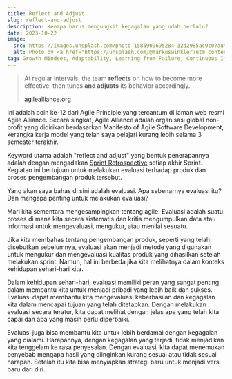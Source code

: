 ```yaml
---
title: Reflect and Adjust
slug: reflect-and-adjust
description: Kenapa harus mengungkit kegagalan yang udah berlalu?
date: 2023-10-22
image:
  src: https://images.unsplash.com/photo-1585909695284-32d2985ac9c0?auto=format&fit=crop&q=80&ixlib=rb-4.0.3&ixid=M3wxMjA3fDB8MHxwaG90by1wYWdlfHx8fGVufDB8fHx8fA%3D%3D
  alt: Photo by <a href="https://unsplash.com/@markuswinkler?utm_content=creditCopyText&utm_medium=referral&utm_source=unsplash">Markus Winkler</a> on <a href="https://unsplash.com/photos/black-and-white-typewriter-on-white-table--fRAIQHKcc0?utm_content=creditCopyText&utm_medium=referral&utm_source=unsplash">Unsplash</a>
tag: Growth Mindset, Adaptability, Learning from Failure, Continuous Improvement
---
```


> At regular intervals, the team **reflects** on how to become more effective, then tunes **and adjusts** its behavior accordingly.
>
> [agilealliance.org](agilealliance.org)

Ini adalah poin ke-12 dari Agile Principle yang tercantum di laman web resmi Agile Alliance. Secara singkat, Agile Alliance adalah organisasi global non-profit yang didirikan berdasarkan Manifesto of Agile Software Development, kerangka kerja model yang telah saya pelajari kurang lebih selama 3 semester terakhir.

Keyword utama adalah "reflect and adjust" yang bentuk penerapannya adalah dengan mengadakan [Sprint Retrospective](https://www.scrum.org/resources/what-is-a-sprint-retrospective) setiap akhir Sprint. Kegiatan ini bertujuan untuk melakukan evaluasi terhadap produk dan proses pengembangan produk tersebut.

Yang akan saya bahas di sini adalah evaluasi. Apa sebenarnya evaluasi itu? Dan mengapa penting untuk melakukan evaluasi?

Mari kita sementara mengesampingkan tentang agile. Evaluasi adalah suatu proses di mana kita secara sistematis dan kritis mengumpulkan data atau informasi untuk mengevaluasi, mengukur, atau menilai sesuatu.

Jika kita membahas tentang pengembangan produk, seperti yang telah disebutkan sebelumnya, evaluasi akan menjadi metode yang digunakan untuk mengukur dan mengevaluasi kualitas produk yang dihasilkan setelah melakukan sprint. Namun, hal ini berbeda jika kita melihatnya dalam konteks kehidupan sehari-hari kita.

Dalam kehidupan sehari-hari, evaluasi memiliki peran yang sangat penting dalam membantu kita untuk menjadi pribadi yang lebih baik dan sukses. Evaluasi dapat membantu kita mengevaluasi keberhasilan dan kegagalan kita dalam mencapai tujuan yang telah ditetapkan. Dengan melakukan evaluasi secara teratur, kita dapat melihat dengan jelas apa yang telah kita capai dan apa yang masih perlu diperbaiki.

Evaluasi juga bisa membantu kita untuk lebih berdamai dengan kegagalan yang dialami. Harapannya, dengan kegagalan yang terjadi, tidak menjadikan kita tenggelam ke rasa penyesalan. Dengan evaluasi, kita dapat menemukan penyebab mengapa hasil yang diinginkan kurang sesuai atau tidak sesuai harapan. Setelah itu kita bisa menyiapkan strategi baru untuk menjadi versi baru dari diri.
